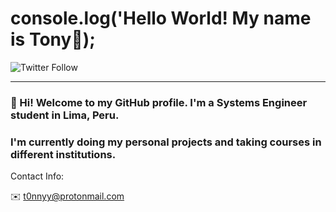 # console.log('Hello World! My name is **Tony**👋);

![Twitter Follow](https://img.shields.io/twitter/follow/Tony_uses_this?label=Tony%27s%20Twitter&logo=Twitter&style=for-the-badge)


---
### 👋 Hi! Welcome to my GitHub profile. I'm a Systems Engineer student in Lima, Peru. 

### I'm currently doing my personal projects and taking courses in different institutions.

Contact Info:

✉️ t0nnyy@protonmail.com
 

<!--LINKS-->

[Twitter]: https://twitter.com/Tony_uses_this